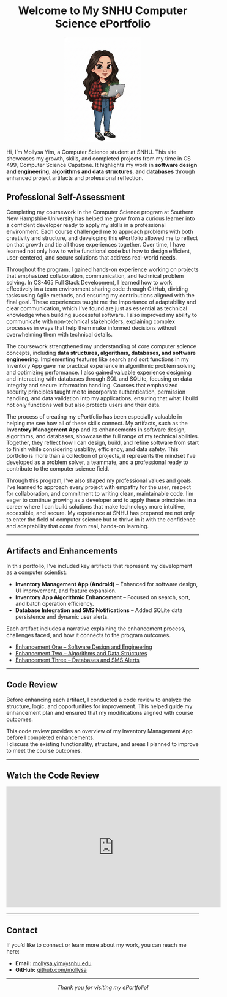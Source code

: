 <link rel="stylesheet" href="assets/css/style.css">

<div align="center">

<h1>Welcome to My SNHU Computer Science ePortfolio</h1>

<img src="assets/images/MollysaYimCartoon.JPG" alt="Mollysa Yim profile photo" width="200" class="profile-pic">

</div>


Hi, I’m Mollysa Yim, a Computer Science student at SNHU. This site showcases my growth, skills, and completed projects from my time in CS 499, Computer Science Capstone. It highlights my work in **software design and engineering**, **algorithms and data structures**, and **databases** through enhanced project artifacts and professional reflection.

<section>
<h2>Professional Self-Assessment</h2>
<p>Completing my coursework in the Computer Science program at Southern New Hampshire University has helped me grow from a curious learner into a confident developer ready to apply my skills in a professional environment. Each course challenged me to approach problems with both creativity and structure, and developing this ePortfolio allowed me to reflect on that growth and tie all those experiences together. Over time, I have learned not only how to write functional code but how to design efficient, user-centered, and secure solutions that address real-world needs.

Throughout the program, I gained hands-on experience working on projects that emphasized collaboration, communication, and technical problem solving. In CS-465 Full Stack Development, I learned how to work effectively in a team environment sharing code through GitHub, dividing tasks using Agile methods, and ensuring my contributions aligned with the final goal. These experiences taught me the importance of adaptability and clear communication, which I’ve found are just as essential as technical knowledge when building successful software. I also improved my ability to communicate with non-technical stakeholders, explaining complex processes in ways that help them make informed decisions without overwhelming them with technical details.

The coursework strengthened my understanding of core computer science concepts, including **data structures, algorithms, databases, and software engineering**. Implementing features like search and sort functions in my Inventory App gave me practical experience in algorithmic problem solving and optimizing performance. I also gained valuable experience designing and interacting with databases through SQL and SQLite, focusing on data integrity and secure information handling. Courses that emphasized security principles taught me to incorporate authentication, permission handling, and data validation into my applications, ensuring that what I build not only functions well but also protects users and their data.

The process of creating my ePortfolio has been especially valuable in helping me see how all of these skills connect. My artifacts, such as the **Inventory Management App** and its enhancements in software design, algorithms, and databases, showcase the full range of my technical abilities. Together, they reflect how I can design, build, and refine software from start to finish while considering usability, efficiency, and data safety. This portfolio is more than a collection of projects, it represents the mindset I’ve developed as a problem solver, a teammate, and a professional ready to contribute to the computer science field.

Through this program, I’ve also shaped my professional values and goals. I’ve learned to approach every project with empathy for the user, respect for collaboration, and commitment to writing clean, maintainable code. I’m eager to continue growing as a developer and to apply these principles in a career where I can build solutions that make technology more intuitive, accessible, and secure. My experience at SNHU has prepared me not only to enter the field of computer science but to thrive in it with the confidence and adaptability that come from real, hands-on learning.</p>
</section>

---

## Artifacts and Enhancements

In this portfolio, I’ve included key artifacts that represent my development as a computer scientist:

- **Inventory Management App (Android)** – Enhanced for software design, UI improvement, and feature expansion.  
- **Inventory App Algorithmic Enhancement** – Focused on search, sort, and batch operation efficiency.  
- **Database Integration and SMS Notifications** – Added SQLite data persistence and dynamic user alerts.

Each artifact includes a narrative explaining the enhancement process, challenges faced, and how it connects to the program outcomes.

- [Enhancement One – Software Design and Engineering](artifact-one.md)
- [Enhancement Two – Algorithms and Data Structures](artifact-two.md)
- [Enhancement Three – Databases and SMS Alerts](artifact-three.md)

---

## Code Review

Before enhancing each artifact, I conducted a code review to analyze the structure, logic, and opportunities for improvement. This helped guide my enhancement plan and ensured that my modifications aligned with course outcomes.

This code review provides an overview of my Inventory Management App before I completed enhancements.  
I discuss the existing functionality, structure, and areas I planned to improve to meet the course outcomes.

---

## Watch the Code Review

<div align="center">
<iframe width="560" height="315"
src="https://www.youtube.com/embed/iLnZJRzwG90"
title="Code Review Video"
frameborder="0"
allow="accelerometer; autoplay; clipboard-write; encrypted-media; gyroscope; picture-in-picture"
allowfullscreen></iframe>
</div>


---

## Contact

If you’d like to connect or learn more about my work, you can reach me here:

- **Email:** [mollysa.yim@snhu.edu](mailto:mollysa.yim@snhu.edu)  
- **GitHub:** [github.com/mollysa](https://github.com/mollysa)

---

<div align="center">

*Thank you for visiting my ePortfolio!*

</div>
